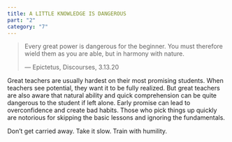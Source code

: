 ```yaml
---
title: A LITTLE KNOWLEDGE IS DANGEROUS
part: "2"
category: "7"
---
```


> Every great power is dangerous for the beginner. You must therefore wield them as you are able, but in harmony with nature.
>
> — Epictetus, Discourses, 3.13.20

Great teachers are usually hardest on their most promising students. When teachers see potential, they want it to be fully realized. But great teachers are also aware that natural ability and quick comprehension can be quite dangerous to the student if left alone. Early promise can lead to overconfidence and create bad habits. Those who pick things up quickly are notorious for skipping the basic lessons and ignoring the fundamentals.

Don’t get carried away. Take it slow. Train with humility.

